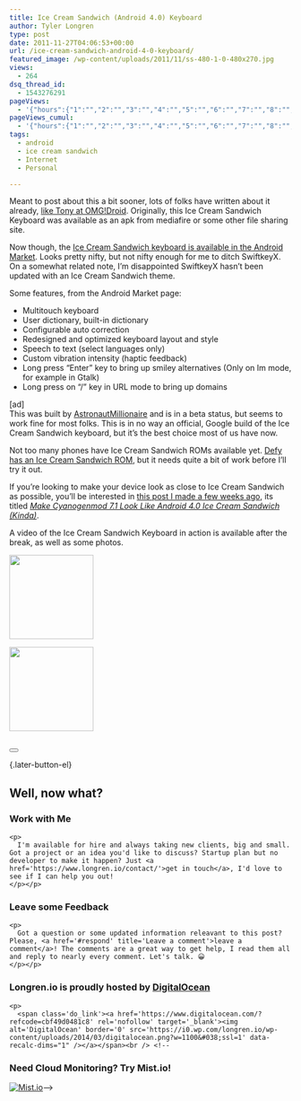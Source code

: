 ```yaml
---
title: Ice Cream Sandwich (Android 4.0) Keyboard
author: Tyler Longren
type: post
date: 2011-11-27T04:06:53+00:00
url: /ice-cream-sandwich-android-4-0-keyboard/
featured_image: /wp-content/uploads/2011/11/ss-480-1-0-480x270.jpg
views:
  - 264
dsq_thread_id:
  - 1543276291
pageViews:
  - '{"hours":{"1":"","2":"","3":"","4":"","5":"","6":"","7":"","8":"","9":"","10":"","11":"","12":"","13":"","14":"","15":"","16":"","17":"","18":"","19":"","20":"","21":"","22":"","23":"","24":"","25":"","26":"","27":"","28":"","29":"","30":"","31":"","32":"","33":"","34":"","35":"","36":"","37":"","38":"","39":"","40":"","41":"","42":"","43":"","44":"","45":"","46":"","47":""},"days":{"2":"","3":"","4":"","5":"","6":"","7":"","8":"","9":"","10":"","11":"","12":"","13":"","14":""},"weeks":{"3":"","4":"","5":"","6":"","7":"","8":"","9":"","10":"","11":"","12":""},"months":{"4":"","5":"","6":"","7":"","8":"","9":"","10":"","11":"","12":"","13":"","14":"","15":"","16":"","17":"","18":"","19":"","20":"","21":"","22":"","23":"","24":""}}'
pageViews_cumul:
  - '{"hours":{"1":"","2":"","3":"","4":"","5":"","6":"","7":"","8":"","9":"","10":"","11":"","12":"","13":"","14":"","15":"","16":"","17":"","18":"","19":"","20":"","21":"","22":"","23":"","24":"","25":"","26":"","27":"","28":"","29":"","30":"","31":"","32":"","33":"","34":"","35":"","36":"","37":"","38":"","39":"","40":"","41":"","42":"","43":"","44":"","45":"","46":"","47":""},"days":{"2":"","3":"","4":"","5":"","6":"","7":"","8":"","9":"","10":"","11":"","12":"","13":"","14":""},"weeks":{"3":"","4":"","5":"","6":"","7":"","8":"","9":"","10":"","11":"","12":""},"months":{"4":"","5":"","6":"","7":"","8":"","9":"","10":"","11":"","12":"","13":"","14":"","15":"","16":"","17":"","18":"","19":"","20":"","21":"","22":"","23":"","24":""}}'
tags:
  - android
  - ice cream sandwich
  - Internet
  - Personal

---
```

Meant to post about this a bit sooner, lots of folks have written about it already, [like Tony at OMG!Droid][1]. Originally, this Ice Cream Sandwich Keyboard was available as an apk from mediafire or some other file sharing site.

Now though, the [Ice Cream Sandwich keyboard is available in the Android Market][2]. Looks pretty nifty, but not nifty enough for me to ditch SwiftkeyX. On a somewhat related note, I&#8217;m disappointed SwiftkeyX hasn&#8217;t been updated with an Ice Cream Sandwich theme.

Some features, from the Android Market page:

  * Multitouch keyboard
  * User dictionary, built-in dictionary
  * Configurable auto correction
  * Redesigned and optimized keyboard layout and style
  * Speech to text (select languages only)
  * Custom vibration intensity (haptic feedback)
  * Long press &#8220;Enter&#8221; key to bring up smiley alternatives (Only on Im mode, for example in Gtalk)
  * Long press on &#8220;/&#8221; key in URL mode to bring up domains

[ad]  
This was built by [AstronautMillionaire][3] and is in a beta status, but seems to work fine for most folks. This is in no way an official, Google build of the Ice Cream Sandwich keyboard, but it&#8217;s the best choice most of us have now.

Not too many phones have Ice Cream Sandwich ROMs available yet. [Defy has an Ice Cream Sandwich ROM][4], but it needs quite a bit of work before I&#8217;ll try it out.

If you&#8217;re looking to make your device look as close to Ice Cream Sandwich as possible, you&#8217;ll be interested in [this post I made a few weeks ago][5], its titled _[Make Cyanogenmod 7.1 Look Like Android 4.0 Ice Cream Sandwich (Kinda)][5]_.

A video of the Ice Cream Sandwich Keyboard in action is available after the break, as well as some photos.  
<!--more-->

  


<!-- see gallery_shortcode() in wp-includes/media.php -->

<div id='gallery-7' class='gallery galleryid-3229'>
  <dl class='gallery-item'>
    <dt class='gallery-icon'>
      <a href='https://i0.wp.com/www.longren.io/wp-content/uploads/2011/11/ss-480-1-0.jpg?ssl=1'><img width="150" height="150" src="https://i0.wp.com/www.longren.io/wp-content/uploads/2011/11/ss-480-1-0.jpg?resize=150%2C150&#038;ssl=1" class="attachment-thumbnail size-thumbnail" alt="" loading="lazy" srcset="https://i0.wp.com/www.longren.io/wp-content/uploads/2011/11/ss-480-1-0.jpg?resize=150%2C150&ssl=1 150w, https://i0.wp.com/www.longren.io/wp-content/uploads/2011/11/ss-480-1-0.jpg?zoom=2&resize=150%2C150&ssl=1 300w, https://i0.wp.com/www.longren.io/wp-content/uploads/2011/11/ss-480-1-0.jpg?zoom=3&resize=150%2C150&ssl=1 450w" sizes="(max-width: 150px) 100vw, 150px" data-recalc-dims="1" /></a>
    </dt>
  </dl>
  
  <dl class='gallery-item'>
    <dt class='gallery-icon'>
      <a href='https://i0.wp.com/www.longren.io/wp-content/uploads/2011/11/ss-480-0-0.jpg?ssl=1'><img width="150" height="150" src="https://i0.wp.com/www.longren.io/wp-content/uploads/2011/11/ss-480-0-0.jpg?resize=150%2C150&#038;ssl=1" class="attachment-thumbnail size-thumbnail" alt="" loading="lazy" srcset="https://i0.wp.com/www.longren.io/wp-content/uploads/2011/11/ss-480-0-0.jpg?resize=150%2C150&ssl=1 150w, https://i0.wp.com/www.longren.io/wp-content/uploads/2011/11/ss-480-0-0.jpg?zoom=2&resize=150%2C150&ssl=1 300w, https://i0.wp.com/www.longren.io/wp-content/uploads/2011/11/ss-480-0-0.jpg?zoom=3&resize=150%2C150&ssl=1 450w" sizes="(max-width: 150px) 100vw, 150px" data-recalc-dims="1" /></a>
    </dt>
  </dl>
  
  <br style='clear: both;' />
</div>

<div class="wpulike wpulike-default " >
  <div class="wp_ulike_general_class wp_ulike_is_not_liked">
    <button type="button"
					aria-label="Like Button"
					data-ulike-id="3229"
					data-ulike-nonce="e407bfb7b2"
					data-ulike-type="likeThis"
					data-ulike-template="wpulike-default"
					data-ulike-display-likers="0"
					data-ulike-disable-pophover="0"
					class="wp_ulike_btn wp_ulike_put_image wp_likethis_3229"></button><span class="count-box"></span>
  </div>
</div>

[][6]{.later-button-el}

<div class='what-next'>
  <h2>
    Well, now what?
  </h2>
  
  <div class='hire'>
    <h3>
      Work with Me
    </h3>
    
    <p>
      I'm available for hire and always taking new clients, big and small. Got a project or an idea you'd like to discuss? Startup plan but no developer to make it happen? Just <a href='https://www.longren.io/contact/'>get in touch</a>, I'd love to see if I can help you out!
    </p></p>
  </div>
  
  <div class='hire'>
    <h3>
      Leave some Feedback
    </h3>
    
    <p>
      Got a question or some updated information releavant to this post? Please, <a href='#respond' title='Leave a comment'>leave a comment</a>! The comments are a great way to get help, I read them all and reply to nearly every comment. Let's talk. 😀
    </p></p>
  </div>
  
  <div class='now-what-bottom-ad'>
    <h3>
      Longren.io is proudly hosted by <a href='https://www.digitalocean.com/?refcode=cbf49d0481c8'>DigitalOcean</a>
    </h3>
    
    <p>
      <span class='do_link'><a href='https://www.digitalocean.com/?refcode=cbf49d0481c8' rel='nofollow' target='_blank'><img alt='DigitalOcean' border='0' src='https://i0.wp.com/longren.io/wp-content/uploads/2014/03/digitalocean.png?w=1100&#038;ssl=1' data-recalc-dims="1" /></a></span><br /> <!--

<h3>Need Cloud Monitoring? Try Mist.io!</h3>

<span class='do_link'><a href='http://mist.io/?ref=tyler' rel='nofollow' target='_blank'><img alt='Mist.io' border='0' src='https://i0.wp.com/longren.io/wp-content/uploads/2014/04/mistio.jpg?w=1100&#038;ssl=1' data-recalc-dims="1"></a></span>--></div> </div>

 [1]: http://omgdroid.com/ice-cream-sandwich-keyboard-android-market/
 [2]: https://market.android.com/details?id=inputmethod.latin.ported
 [3]: http://www.reddit.com/user/AstronautMillionaire
 [4]: http://www.longren.org/ice-cream-sandwich-android-4-0-on-motorola-defy/
 [5]: http://www.longren.org/make-cyanogenmod-7-1-look-like-android-4-0-ice-cream-sandwich-kinda/
 [6]: #